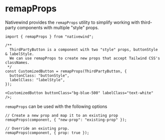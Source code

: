 # remapProps

Nativewind provides the `remapProps` utility to simplify working with third-party components with multiple "style" props.

```
import { remapProps } from "nativewind";
 
/**
  ThirdPartyButton is a component with two "style" props, buttonStyle & labelStyle.
  We can use remapProps to create new props that accept Tailwind CSS's classNames.
 */
const CustomizedButton = remapProps(ThirdPartyButton, {
  buttonClass: "buttonStyle",
  labelClass: "labelStyle",
});
 
<CustomizedButton buttonClass="bg-blue-500" labelClass="text-white" />;
```

`remapProps` can be used with the following options

```
// Create a new prop and map it to an existing prop
remapProps(component, { "new-prop": "existing-prop" });
 
// Override an existing prop.
remapProps(component, { prop: true });
```
